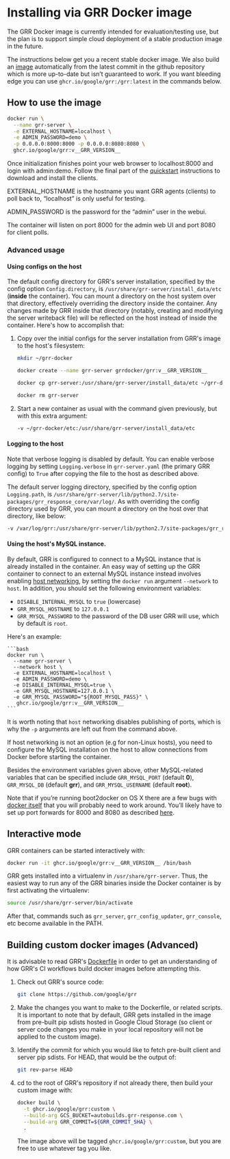 # Installing via GRR Docker image

The GRR Docker image is currently intended for evaluation/testing use, but
the plan is to support simple cloud deployment of a stable production image in
the future.

The instructions below get you a recent stable docker image. We also build an
[image](https://registry.hub.docker.com/u/grrdocker/grr/) automatically from the
latest commit in the github repository which is more up-to-date but isn’t
guaranteed to work. If you want bleeding edge you can use 
`ghcr.io/google/grr:/grr:latest` in the commands below.

## How to use the image

```bash
docker run \
  --name grr-server \
  -e EXTERNAL_HOSTNAME=localhost \
  -e ADMIN_PASSWORD=demo \
  -p 0.0.0.0:8000:8000 -p 0.0.0.0:8080:8080 \
  ghcr.io/google/grr:v__GRR_VERSION__
```

Once initialization finishes point your web browser to localhost:8000 and login
with admin:demo. Follow the final part of the [quickstart](../quickstart.md)
instructions to download and install the clients.

EXTERNAL_HOSTNAME is the hostname you want GRR agents (clients) to poll back
to, “localhost” is only useful for testing.

ADMIN_PASSWORD is the password for the “admin” user in the webui.

The container will listen on port 8000 for the admin web UI and port 8080 for
client polls.

### Advanced usage

#### Using configs on the host

The default config directory for GRR's server installation, specified by
the config option `Config.directory`, is
`/usr/share/grr-server/install_data/etc` (**inside** the container). You can
mount a directory on the host system over that directory, effectively
overriding the directory inside the container. Any changes made by GRR inside
that directory (notably, creating and modifying the server writeback file) will
be reflected on the host instead of inside the container. Here's how to
accomplish that:

1. Copy over the initial configs for the server installation from GRR's image
to the host's filesystem:
    ```bash
    mkdir ~/grr-docker

    docker create --name grr-server grrdocker/grr:v__GRR_VERSION__

    docker cp grr-server:/usr/share/grr-server/install_data/etc ~/grr-docker

    docker rm grr-server
    ```

1. Start a new container as usual with the command given previously, but with
this extra argument:

    ```bash
    -v ~/grr-docker/etc:/usr/share/grr-server/install_data/etc
    ```

#### Logging to the host

Note that verbose logging is disabled by default. You can enable verbose
logging by setting `Logging.verbose` in `grr-server.yaml`
(the primary GRR config) to `True` after copying the file to the host as
described above.

The default server logging directory, specified by the config option
`Logging.path`, is
`/usr/share/grr-server/lib/python2.7/site-packages/grr_response_core/var/log/`.
As with overriding the config directory used by GRR, you can mount a directory
on the host over that directory, like below:

```bash
-v /var/log/grr:/usr/share/grr-server/lib/python2.7/site-packages/grr_response_core/var/log
```

#### Using the host's MySQL instance.

By default, GRR is configured to connect to a MySQL instance that is
already installed in the container. An easy way of setting up the GRR container
to connect to an external MySQL instance instead involves enabling
[host networking](https://docs.docker.com/network/host/), by setting the
`docker run` argument `--network` to `host`. In addition, you should set
the following environment variables:

- `DISABLE_INTERNAL_MYSQL` to `true` (lowercase)
- `GRR_MYSQL_HOSTNAME` to `127.0.0.1`
- `GRR_MYSQL_PASSWORD` to the password of the DB user GRR will use, which by
default is `root`.

Here's an example:

    ```bash
    docker run \
      --name grr-server \
      --network host \
      -e EXTERNAL_HOSTNAME=localhost \
      -e ADMIN_PASSWORD=demo \
      -e DISABLE_INTERNAL_MYSQL=true \
      -e GRR_MYSQL_HOSTNAME=127.0.0.1 \
      -e GRR_MYSQL_PASSWORD="${ROOT_MYSQL_PASS}" \
       ghcr.io/google/grr:v__GRR_VERSION__
    ```

It is worth noting that `host` networking disables publishing of ports,
which is why the `-p` arguments are left out from the command above.

If host networking is not an option (e.g for non-Linux hosts), you need
to configure the MySQL installation on the host to allow connections from
Docker before starting the container.

Besides the environment variables given above, other
MySQL-related variables that can be specified include
`GRR_MYSQL_PORT` (default **0**), `GRR_MYSQL_DB` (default **grr**), and
`GRR_MYSQL_USERNAME` (default **root**).

Note that if you’re running boot2docker on OS X there are a few bugs with
[docker itself](https://github.com/boot2docker/boot2docker/issues/824) that you
will probably need to work around. You’ll likely have to set up port forwards
for 8000 and 8080 as described
[here](https://github.com/boot2docker/boot2docker/blob/master/doc/WORKAROUNDS.md).

## Interactive mode

GRR containers can be started interactively with:

```bash
docker run -it ghcr.io/google/grr:v__GRR_VERSION__ /bin/bash
```

GRR gets installed into a virtualenv in
`/usr/share/grr-server`. Thus, the easiest way to run any of the GRR binaries
inside the Docker container is by first activating the virtualenv:

```bash
source /usr/share/grr-server/bin/activate
```

After that, commands such as `grr_server`, `grr_config_updater`, `grr_console`,
etc become available in the PATH.

## Building custom docker images (Advanced)

It is advisable to read GRR's
[Dockerfile](https://github.com/google/grr/blob/master/Dockerfile) in order to
get an understanding of how GRR's CI workflows build docker images before
attempting this.

1. Check out GRR's source code:

    ```bash
    git clone https://github.com/google/grr
    ```

1. Make the changes you want to make to the Dockerfile, or related scripts.
It is important to note that by default, GRR gets installed in the image from
pre-built pip sdists hosted in Google Cloud Storage (so client or server code
changes you make in your local repository will not be applied to the custom
image).

1. Identify the commit for which you would like to fetch pre-built client
and server pip sdists. For HEAD, that would be the output of:

    ```bash
    git rev-parse HEAD
    ```

1. cd to the root of GRR's repository if not already there, then build your
custom image with:

    ```bash
    docker build \
      -t ghcr.io/google/grr:custom \
      --build-arg GCS_BUCKET=autobuilds.grr-response.com \
      --build-arg GRR_COMMIT=${GRR_COMMIT_SHA} \
      .
    ```

    The image above will be tagged `ghcr.io/google/grr:custom`, but you are free to
use whatever tag you like.
